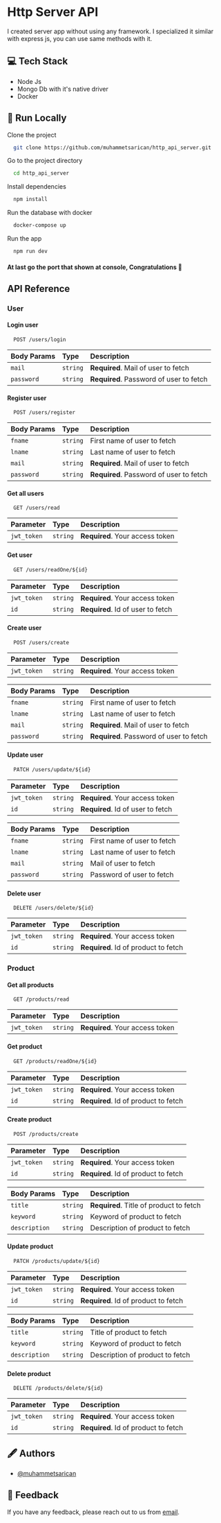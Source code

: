 
# Http Server API

I created server app without using any framework. I specialized it similar with express js, you can use same methods with it.
## 💻 Tech Stack

- Node Js
- Mongo Db with it's native driver
- Docker


## 🚀 Run Locally

Clone the project

```bash
  git clone https://github.com/muhammetsarican/http_api_server.git
```

Go to the project directory

```bash
  cd http_api_server
```

Install dependencies

```bash
  npm install
```

Run the database with docker

```bash
  docker-compose up
```

Run the app

```bash
  npm run dev
```

#### At last go the port that shown at console, Congratulations 🎉
## API Reference

### User

#### Login user

```http
  POST /users/login
```
| Body Params | Type     | Description                |
| :-------- | :------- | :------------------------- |
| `mail`      | `string` | **Required**. Mail of user to fetch |
| `password`      | `string` | **Required**. Password of user to fetch |


#### Register user

```http
  POST /users/register
```
| Body Params | Type     | Description                |
| :-------- | :------- | :------------------------- |
| `fname`      | `string` | First name of user to fetch |
| `lname`      | `string` | Last name of user to fetch |
| `mail`      | `string` | **Required**. Mail of user to fetch |
| `password`      | `string` | **Required**. Password of user to fetch |

#### Get all users

```http
  GET /users/read
```

| Parameter | Type     | Description                |
| :-------- | :------- | :------------------------- |
| `jwt_token` | `string` | **Required**. Your access token |

#### Get user

```http
  GET /users/readOne/${id}
```

| Parameter | Type     | Description                       |
| :-------- | :------- | :-------------------------------- |
| `jwt_token` | `string` | **Required**. Your access token |
| `id`      | `string` | **Required**. Id of user to fetch |


#### Create user

```http
  POST /users/create
```

| Parameter | Type     | Description                       |
| :-------- | :------- | :-------------------------------- |
| `jwt_token` | `string` | **Required**. Your access token |

|  Body Params |Type    |Description                        |
| :-------- | :------- | :-------------------------------- |
| `fname`      | `string` | First name of user to fetch |
| `lname`      | `string` | Last name of user to fetch |
| `mail`      | `string` | **Required**. Mail of user to fetch |
| `password`      | `string` | **Required**. Password of user to fetch |


#### Update user

```http
  PATCH /users/update/${id}
```

| Parameter | Type     | Description                       |
| :-------- | :------- | :-------------------------------- |
| `jwt_token` | `string` | **Required**. Your access token |
| `id`      | `string` | **Required**. Id of user to fetch |

|  Body Params |Type    |Description                        |
| :-------- | :------- | :-------------------------------- |
| `fname`      | `string` | First name of user to fetch |
| `lname`      | `string` | Last name of user to fetch |
| `mail`      | `string` | Mail of user to fetch |
| `password`      | `string` | Password of user to fetch |

#### Delete user

```http
  DELETE /users/delete/${id}
```

| Parameter | Type     | Description                       |
| :-------- | :------- | :-------------------------------- |
| `jwt_token` | `string` | **Required**. Your access token |
| `id`      | `string` | **Required**. Id of product to fetch |

### Product

#### Get all products

```http
  GET /products/read
```

| Parameter | Type     | Description                |
| :-------- | :------- | :------------------------- |
| `jwt_token` | `string` | **Required**. Your access token |

#### Get product

```http
  GET /products/readOne/${id}
```

| Parameter | Type     | Description                       |
| :-------- | :------- | :-------------------------------- |
| `jwt_token` | `string` | **Required**. Your access token |
| `id`      | `string` | **Required**. Id of product to fetch |


#### Create product

```http
  POST /products/create
```

| Parameter | Type     | Description                       |
| :-------- | :------- | :-------------------------------- |
| `jwt_token` | `string` | **Required**. Your access token |
| `id`      | `string` | **Required**. Id of product to fetch |

|  Body Params |Type    |Description                        |
| :-------- | :------- | :-------------------------------- |
| `title`      | `string` | **Required**. Title of product to fetch |
| `keyword`      | `string` | Keyword of product to fetch |
| `description`      | `string` | Description of product to fetch |


#### Update product

```http
  PATCH /products/update/${id}
```

| Parameter | Type     | Description                       |
| :-------- | :------- | :-------------------------------- |
| `jwt_token` | `string` | **Required**. Your access token |
| `id`      | `string` | **Required**. Id of product to fetch |

|  Body Params |Type    |Description                        |
| :-------- | :------- | :-------------------------------- |
| `title`      | `string` | Title of product to fetch |
| `keyword`      | `string` | Keyword of product to fetch |
| `description`      | `string` | Description of product to fetch |

#### Delete product

```http
  DELETE /products/delete/${id}
```

| Parameter | Type     | Description                       |
| :-------- | :------- | :-------------------------------- |
| `jwt_token` | `string` | **Required**. Your access token |
| `id`      | `string` | **Required**. Id of product to fetch |


## 🖋️ Authors

- [@muhammetsarican](https://www.github.com/muhammetsarican)


## 📨 Feedback

If you have any feedback, please reach out to us from [email](mailto:muhammetsarican@gmail.com).

